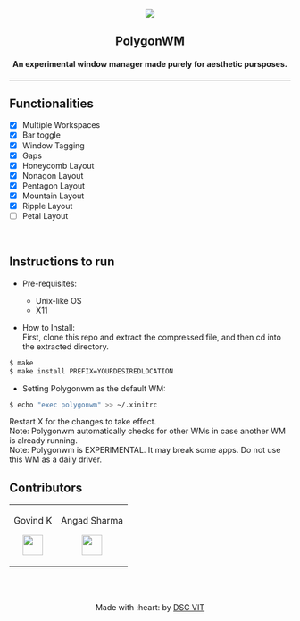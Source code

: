 <p align="center">
<a href="https://dscvit.com">
	<img src="https://user-images.githubusercontent.com/30529572/72455010-fb38d400-37e7-11ea-9c1e-8cdeb5f5906e.png" />
</a>
	<h2 align="center">  PolygonWM  </h2>
	<h4 align="center">  An experimental window manager made purely for aesthetic pursposes.  <h4>
</p>

---
<!---
[![DOCS](https://img.shields.io/badge/Documentation-see%20docs-green?style=flat-square&logo=appveyor)](INSERT_LINK_FOR_DOCS_HERE) 
  [![UI ](https://img.shields.io/badge/User%20Interface-Link%20to%20UI-orange?style=flat-square&logo=appveyor)](INSERT_UI_LINK_HERE)
-->

## Functionalities
- [X]  Multiple Workspaces
- [X]  Bar toggle
- [X]  Window Tagging
- [X]  Gaps
- [X]  Honeycomb Layout
- [X]  Nonagon Layout
- [X]  Pentagon Layout
- [X]  Mountain Layout
- [X]  Ripple Layout
- [ ]  Petal Layout

<br>


## Instructions to run

* Pre-requisites:
	-  Unix-like OS
	-  X11

* How to Install:   
  First, clone this repo and extract the compressed file, and then cd into the extracted directory.
```bash
$ make
$ make install PREFIX=YOURDESIREDLOCATION
```

* Setting Polygonwm as the default WM:

```bash
$ echo "exec polygonwm" >> ~/.xinitrc
```
Restart X for the changes to take effect.  
Note: Polygonwm automatically checks for other WMs in case another WM is already running.  
Note: Polygonwm is EXPERIMENTAL. It may break some apps. Do not use this WM as a daily driver.  
## Contributors

<table>
<tr align="center">

<td>

Govind K

<p align="center">
</p>
<p align="center">
<a href = "https://github.com/Roidujeu"><img src = "http://www.iconninja.com/files/241/825/211/round-collaboration-social-github-code-circle-network-icon.svg" width="36" height = "36"/></a>
</p>
</td>


<td>

Angad Sharma

<p align="center">
</p>
<p align="center">
<a href = "https://github.com/L04DB4L4NC3R/"><img src = "http://www.iconninja.com/files/241/825/211/round-collaboration-social-github-code-circle-network-icon.svg" width="36" height = "36"/></a>
</p>
</td>



</tr>
  </table>

<br>
<br>

<p align="center">
	Made with :heart: by <a href="https://dscvit.com">DSC VIT</a>
</p>

